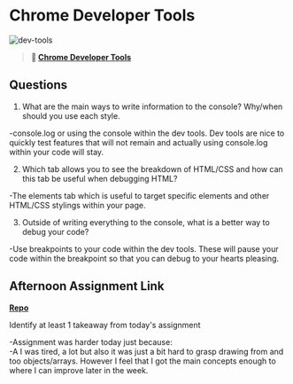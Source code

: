 # Chrome Developer Tools

![dev-tools](https://bcw.blob.core.windows.net/public/img/lesson-images/4571780153354770)

> **📖 [Chrome Developer Tools](https://codeworksacademy.com/fs-student-guide/resources/wk2/03-Chrome-Dev-Tools)**

## Questions

1. What are the main ways to write information to the console? Why/when should you use each style.

-console.log or using the console within the dev tools. Dev tools are nice to quickly test features that will not remain and actually using console.log within your code will stay. 

2. Which tab allows you to see the breakdown of HTML/CSS and how can this tab be useful when debugging HTML? 

-The elements tab which is useful to target specific elements and other HTML/CSS stylings within your page.

3. Outside of writing everything to the console, what is a better way to debug your code?

-Use breakpoints to your code within the dev tools. These will pause your code within the breakpoint so that you can debug to your hearts pleasing.

## Afternoon Assignment Link

**[Repo](https://github.com/HawkesJ02/IceCreamParlor)**

Identify at least 1 takeaway from today's assignment

-Assignment was harder today just because: <br>
-A I was tired, a lot but also it was just a bit hard to grasp drawing from and too objects/arrays. However I feel that I got the main concepts enough to where I can improve later in the week.
